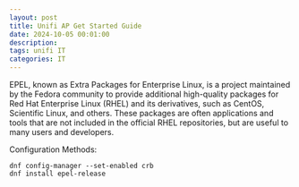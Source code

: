 ```yaml
---
layout: post
title: Unifi AP Get Started Guide
date: 2024-10-05 00:01:00
description:
tags: unifi IT
categories: IT
---
```


EPEL, known as Extra Packages for Enterprise Linux, is a project maintained by the Fedora community to provide additional high-quality packages for Red Hat Enterprise Linux (RHEL) and its derivatives, such as CentOS, Scientific Linux, and others. These packages are often applications and tools that are not included in the official RHEL repositories, but are useful to many users and developers.

Configuration Methods:

```shell
dnf config-manager --set-enabled crb
dnf install epel-release
```
